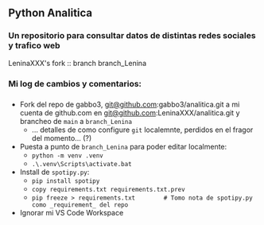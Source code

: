 ## Python Analitica
### Un repositorio para consultar datos de distintas redes sociales y trafico web

LeninaXXX's fork :: branch branch_Lenina

### Mi log de cambios y comentarios:
### ################################

- Fork del repo de gabbo3, git@github.com:gabbo3/analitica.git a mi cuenta de github.com en git@github.com:LeninaXXX/analitica.git y brancheo de ```main``` a ```branch_Lenina```
  - ... detalles de como configure ```git``` localemnte, perdidos en el fragor del momento... (?)
- Puesta a punto de ```branch_Lenina``` para poder editar localmente:
  - ```python -m venv .venv```
  - ```.\.venv\Scripts\activate.bat```
- Install de ```spotipy.py```:
  - ```pip install spotipy```
  - ```copy requirements.txt requirements.txt.prev```
  - ```pip freeze > requirements.txt        # Tomo nota de spotipy.py como _requirement_ del repo```
- Ignorar mi VS Code Workspace
